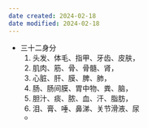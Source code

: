 ```yaml
---
date created: 2024-02-18
date modified: 2024-02-18
---
```

- 三十二身分
    1. 头发、体毛、指甲、牙齿、皮肤，
    2. 肌肉、筋、骨、骨髓、肾，
    3. 心脏、肝、膜、脾、肺，
    4. 肠、肠间膜、胃中物、粪、脑，
    5. 胆汁、痰、脓、血、汗、脂肪，
    6. 泪、膏、唾、鼻涕、关节滑液、尿
    - 
